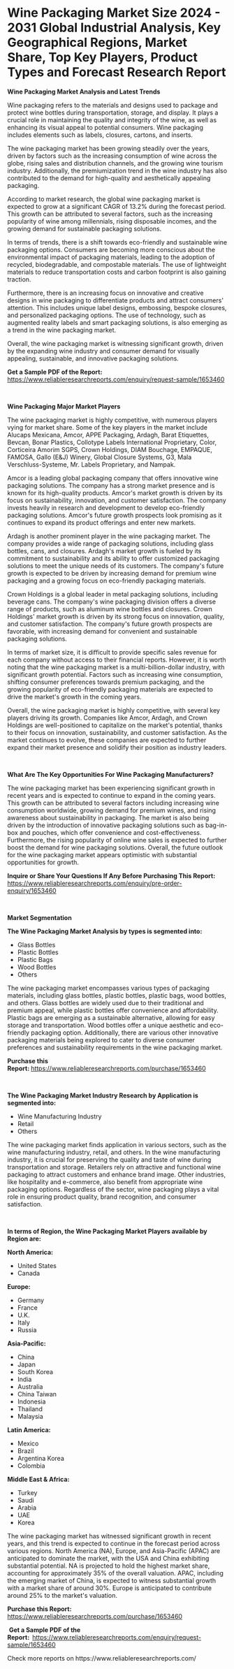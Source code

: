 <p><h1>Wine Packaging Market Size 2024 - 2031 Global Industrial Analysis, Key Geographical Regions, Market Share, Top Key Players, Product Types and Forecast Research Report</h1></p><p><strong>Wine Packaging Market Analysis and Latest Trends</strong></p>
<p><p>Wine packaging refers to the materials and designs used to package and protect wine bottles during transportation, storage, and display. It plays a crucial role in maintaining the quality and integrity of the wine, as well as enhancing its visual appeal to potential consumers. Wine packaging includes elements such as labels, closures, cartons, and inserts.</p><p>The wine packaging market has been growing steadily over the years, driven by factors such as the increasing consumption of wine across the globe, rising sales and distribution channels, and the growing wine tourism industry. Additionally, the premiumization trend in the wine industry has also contributed to the demand for high-quality and aesthetically appealing packaging.</p><p>According to market research, the global wine packaging market is expected to grow at a significant CAGR of 13.2% during the forecast period. This growth can be attributed to several factors, such as the increasing popularity of wine among millennials, rising disposable incomes, and the growing demand for sustainable packaging solutions.</p><p>In terms of trends, there is a shift towards eco-friendly and sustainable wine packaging options. Consumers are becoming more conscious about the environmental impact of packaging materials, leading to the adoption of recycled, biodegradable, and compostable materials. The use of lightweight materials to reduce transportation costs and carbon footprint is also gaining traction.</p><p>Furthermore, there is an increasing focus on innovative and creative designs in wine packaging to differentiate products and attract consumers' attention. This includes unique label designs, embossing, bespoke closures, and personalized packaging options. The use of technology, such as augmented reality labels and smart packaging solutions, is also emerging as a trend in the wine packaging market.</p><p>Overall, the wine packaging market is witnessing significant growth, driven by the expanding wine industry and consumer demand for visually appealing, sustainable, and innovative packaging solutions.</p></p>
<p><strong>Get a Sample PDF of the Report:&nbsp;</strong> <a href="https://www.reliableresearchreports.com/enquiry/request-sample/1653460">https://www.reliableresearchreports.com/enquiry/request-sample/1653460</a></p>
<p>&nbsp;</p>
<p><strong>Wine Packaging Major Market Players</strong></p>
<p><p>The wine packaging market is highly competitive, with numerous players vying for market share. Some of the key players in the market include Alucaps Mexicana, Amcor, APPE Packaging, Ardagh, Barat Etiquettes, Bevcan, Bonar Plastics, Collotype Labels International Proprietary, Color, Corticeira Amorim SGPS, Crown Holdings, DIAM Bouchage, EMPAQUE, FAMOSA, Gallo (E&J) Winery, Global Closure Systems, G3, Mala Verschluss-Systeme, Mr. Labels Proprietary, and Nampak.</p><p>Amcor is a leading global packaging company that offers innovative wine packaging solutions. The company has a strong market presence and is known for its high-quality products. Amcor's market growth is driven by its focus on sustainability, innovation, and customer satisfaction. The company invests heavily in research and development to develop eco-friendly packaging solutions. Amcor's future growth prospects look promising as it continues to expand its product offerings and enter new markets.</p><p>Ardagh is another prominent player in the wine packaging market. The company provides a wide range of packaging solutions, including glass bottles, cans, and closures. Ardagh's market growth is fueled by its commitment to sustainability and its ability to offer customized packaging solutions to meet the unique needs of its customers. The company's future growth is expected to be driven by increasing demand for premium wine packaging and a growing focus on eco-friendly packaging materials.</p><p>Crown Holdings is a global leader in metal packaging solutions, including beverage cans. The company's wine packaging division offers a diverse range of products, such as aluminum wine bottles and closures. Crown Holdings' market growth is driven by its strong focus on innovation, quality, and customer satisfaction. The company's future growth prospects are favorable, with increasing demand for convenient and sustainable packaging solutions.</p><p>In terms of market size, it is difficult to provide specific sales revenue for each company without access to their financial reports. However, it is worth noting that the wine packaging market is a multi-billion-dollar industry, with significant growth potential. Factors such as increasing wine consumption, shifting consumer preferences towards premium packaging, and the growing popularity of eco-friendly packaging materials are expected to drive the market's growth in the coming years.</p><p>Overall, the wine packaging market is highly competitive, with several key players driving its growth. Companies like Amcor, Ardagh, and Crown Holdings are well-positioned to capitalize on the market's potential, thanks to their focus on innovation, sustainability, and customer satisfaction. As the market continues to evolve, these companies are expected to further expand their market presence and solidify their position as industry leaders.</p></p>
<p>&nbsp;</p>
<p><strong>What Are The Key Opportunities For Wine Packaging Manufacturers?</strong></p>
<p><p>The wine packaging market has been experiencing significant growth in recent years and is expected to continue to expand in the coming years. This growth can be attributed to several factors including increasing wine consumption worldwide, growing demand for premium wines, and rising awareness about sustainability in packaging. The market is also being driven by the introduction of innovative packaging solutions such as bag-in-box and pouches, which offer convenience and cost-effectiveness. Furthermore, the rising popularity of online wine sales is expected to further boost the demand for wine packaging solutions. Overall, the future outlook for the wine packaging market appears optimistic with substantial opportunities for growth.</p></p>
<p><strong>Inquire or Share Your Questions If Any Before Purchasing This Report:</strong> <a href="https://www.reliableresearchreports.com/enquiry/pre-order-enquiry/1653460">https://www.reliableresearchreports.com/enquiry/pre-order-enquiry/1653460</a></p>
<p>&nbsp;</p>
<p><strong>Market Segmentation</strong></p>
<p><strong>The Wine Packaging Market Analysis by types is segmented into:</strong></p>
<p><ul><li>Glass Bottles</li><li>Plastic Bottles</li><li>Plastic Bags</li><li>Wood Bottles</li><li>Others</li></ul></p>
<p><p>The wine packaging market encompasses various types of packaging materials, including glass bottles, plastic bottles, plastic bags, wood bottles, and others. Glass bottles are widely used due to their traditional and premium appeal, while plastic bottles offer convenience and affordability. Plastic bags are emerging as a sustainable alternative, allowing for easy storage and transportation. Wood bottles offer a unique aesthetic and eco-friendly packaging option. Additionally, there are various other innovative packaging materials being explored to cater to diverse consumer preferences and sustainability requirements in the wine packaging market.</p></p>
<p><strong>Purchase this Report:&nbsp;</strong><a href="https://www.reliableresearchreports.com/purchase/1653460">https://www.reliableresearchreports.com/purchase/1653460</a></p>
<p>&nbsp;</p>
<p><strong>The Wine Packaging Market Industry Research by Application is segmented into:</strong></p>
<p><ul><li>Wine Manufacturing Industry</li><li>Retail</li><li>Others</li></ul></p>
<p><p>The wine packaging market finds application in various sectors, such as the wine manufacturing industry, retail, and others. In the wine manufacturing industry, it is crucial for preserving the quality and taste of wine during transportation and storage. Retailers rely on attractive and functional wine packaging to attract customers and enhance brand image. Other industries, like hospitality and e-commerce, also benefit from appropriate wine packaging options. Regardless of the sector, wine packaging plays a vital role in ensuring product quality, brand recognition, and consumer satisfaction.</p></p>
<p>&nbsp;</p>
<p><strong>In terms of Region, the Wine Packaging Market Players available by Region are:</strong></p>
<p>
    <p> <strong> North America: </strong>
        <ul>
            <li>United States</li>
            <li>Canada</li>
        </ul>
        </p> 
    <p> <strong> Europe: </strong>
        <ul>
            <li>Germany</li>
            <li>France</li>
            <li>U.K.</li>
            <li>Italy</li>
            <li>Russia</li>
        </ul>
        </p> 
    <p> <strong> Asia-Pacific: </strong>
        <ul>
            <li>China</li>
            <li>Japan</li>
            <li>South Korea</li>
            <li>India</li>
            <li>Australia</li>
            <li>China Taiwan</li>
            <li>Indonesia</li>
            <li>Thailand</li>
            <li>Malaysia</li>
        </ul>
        </p> 
    <p> <strong> Latin America: </strong>
        <ul>
            <li>Mexico</li>
            <li>Brazil</li>
            <li>Argentina Korea</li>
            <li>Colombia</li>
        </ul>
        </p> 
    <p> <strong> Middle East & Africa: </strong>
        <ul>
            <li>Turkey</li>
            <li>Saudi</li>
            <li>Arabia</li>
            <li>UAE</li>
            <li>Korea</li>
        </ul>
    </p>
    </p>
<p><p>The wine packaging market has witnessed significant growth in recent years, and this trend is expected to continue in the forecast period across various regions. North America (NA), Europe, and Asia-Pacific (APAC) are anticipated to dominate the market, with the USA and China exhibiting substantial potential. NA is projected to hold the highest market share, accounting for approximately 35% of the overall valuation. APAC, including the emerging market of China, is expected to witness substantial growth with a market share of around 30%. Europe is anticipated to contribute around 25% to the market's valuation.</p></p>
<p><strong>Purchase this Report: </strong><a href="https://www.reliableresearchreports.com/purchase/1653460">https://www.reliableresearchreports.com/purchase/1653460</a></p>
<p>&nbsp;<strong>Get a Sample PDF of the Report:&nbsp;&nbsp;</strong><a href="https://www.reliableresearchreports.com/enquiry/request-sample/1653460">https://www.reliableresearchreports.com/enquiry/request-sample/1653460</a></p>
<p><strong></strong></p>
<p>Check more reports on https://www.reliableresearchreports.com/</p>